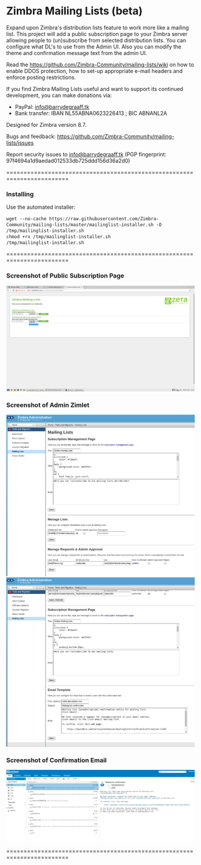 Zimbra Mailing Lists (beta)
==========
Expand upon Zimbra's distribution lists feature to work more like a mailing list. This project will add a public subscription page to your Zimbra server allowing people to (un)subscribe from selected distribution lists. You can configure what DL's to use from the Admin UI. Also you can modify the theme and confirmation message text from the admin UI.

Read the https://github.com/Zimbra-Community/mailing-lists/wiki on how to enable DDOS protection, how to set-up appropriate e-mail headers and enforce posting restrictions.

If you find Zimbra Mailing Lists useful and want to support its continued development, you can make donations via:
- PayPal: info@barrydegraaff.tk
- Bank transfer: IBAN NL55ABNA0623226413 ; BIC ABNANL2A

Designed for Zimbra version 8.7.

Bugs and feedback: https://github.com/Zimbra-Community/mailing-lists/issues

Report security issues to info@barrydegraaff.tk (PGP fingerprint: 97f4694a1d9aedad012533db725ddd156d36a2d0)

========================================================================

### Installing
Use the automated installer:

    wget --no-cache https://raw.githubusercontent.com/Zimbra-Community/mailing-lists/master/mailinglist-installer.sh -O /tmp/mailinglist-installer.sh
    chmod +rx /tmp/mailinglist-installer.sh
    /tmp/mailinglist-installer.sh

========================================================================

### Screenshot of Public Subscription Page
![alt tag](https://raw.githubusercontent.com/Zimbra-Community/mailing-lists/master/help/public-page.png)

### Screenshot of Admin Zimlet
![alt tag](https://github.com/Zimbra-Community/mailing-lists/blob/master/help/admin-ui1.png?1)
![alt tag](https://github.com/Zimbra-Community/mailing-lists/blob/master/help/admin-ui2.png?2)

### Screenshot of Confirmation Email
![alt tag](https://raw.githubusercontent.com/Zimbra-Community/mailing-lists/master/help/confirmation-mail.png)

========================================================================
